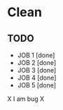 # Clean

## TODO

- JOB 1 [done]
- JOB 2 [done]
- JOB 3 [done]
- JOB 4 [done]
- JOB 5 [done]

X I am bug X